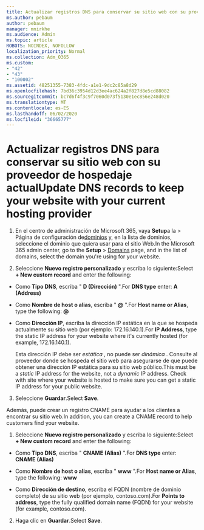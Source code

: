 ```yaml
---
title: Actualizar registros DNS para conservar su sitio web con su proveedor de hospedaje actual
ms.author: pebaum
author: pebaum
manager: mnirkhe
ms.audience: Admin
ms.topic: article
ROBOTS: NOINDEX, NOFOLLOW
localization_priority: Normal
ms.collection: Adm_O365
ms.custom:
- "42"
- "43"
- "100002"
ms.assetid: 48251355-7383-4fdc-a1e1-9dc2c85a8d29
ms.openlocfilehash: 7bd36c3954d12d3ee4ac624a2f827d8e5cd88082
ms.sourcegitcommit: bc7d6f4f3c9f7060d073f5130e1ec856e248d020
ms.translationtype: MT
ms.contentlocale: es-ES
ms.lasthandoff: 06/02/2020
ms.locfileid: "36665777"
---
```

# <a name="update-dns-records-to-keep-your-website-with-your-current-hosting-provider"></a><span data-ttu-id="44888-102">Actualizar registros DNS para conservar su sitio web con su proveedor de hospedaje actual</span><span class="sxs-lookup"><span data-stu-id="44888-102">Update DNS records to keep your website with your current hosting provider</span></span>

1. <span data-ttu-id="44888-103">En el centro de administración de Microsoft 365, vaya **Setup**a la  >  Página de configuración de[dominios](https://portal.office.com/adminportal/home#/Domains) y, en la lista de dominios, seleccione el dominio que quiera usar para el sitio Web.</span><span class="sxs-lookup"><span data-stu-id="44888-103">In the Microsoft 365 admin center, go to the **Setup** > [Domains](https://portal.office.com/adminportal/home#/Domains) page, and in the list of domains, select the domain you're using for your website.</span></span>

2. <span data-ttu-id="44888-104">Seleccione **Nuevo registro personalizado** y escriba lo siguiente:</span><span class="sxs-lookup"><span data-stu-id="44888-104">Select **+ New custom record** and enter the following:</span></span>

  - <span data-ttu-id="44888-105">Como **Tipo DNS**, escriba " **D (Dirección)** ".</span><span class="sxs-lookup"><span data-stu-id="44888-105">For **DNS type** enter: **A (Address)**</span></span>

  - <span data-ttu-id="44888-106">Como **Nombre de host o alias**, escriba " **@** ".</span><span class="sxs-lookup"><span data-stu-id="44888-106">For **Host name or Alias**, type the following: **@**</span></span>

  - <span data-ttu-id="44888-107">Como **Dirección IP**, escriba la dirección IP estática en la que se hospeda actualmente su sitio web (por ejemplo: 172.16.140.1).</span><span class="sxs-lookup"><span data-stu-id="44888-107">For **IP Address**, type the static IP address for your website where it's currently hosted (for example, 172.16.140.1).</span></span>

    <span data-ttu-id="44888-p101">Esta dirección IP debe ser  *estática*  , no puede ser  *dinámica*  . Consulte al proveedor donde se hospeda el sitio web para asegurarse de que puede obtener una dirección IP estática para su sitio web público.</span><span class="sxs-lookup"><span data-stu-id="44888-p101">This must be a  *static*  IP address for the website, not a  *dynamic*  IP address. Check with site where your website is hosted to make sure you can get a static IP address for your public website.</span></span>

3. <span data-ttu-id="44888-110">Seleccione **Guardar**.</span><span class="sxs-lookup"><span data-stu-id="44888-110">Select **Save**.</span></span>

<span data-ttu-id="44888-111">Además, puede crear un registro CNAME para ayudar a los clientes a encontrar su sitio web.</span><span class="sxs-lookup"><span data-stu-id="44888-111">In addition, you can create a CNAME record to help customers find your website.</span></span>
  
1. <span data-ttu-id="44888-112">Seleccione **Nuevo registro personalizado** y escriba lo siguiente:</span><span class="sxs-lookup"><span data-stu-id="44888-112">Select **+ New custom record** and enter the following:</span></span>

  - <span data-ttu-id="44888-113">Como **Tipo DNS**, escriba " **CNAME (Alias)** ".</span><span class="sxs-lookup"><span data-stu-id="44888-113">For **DNS type** enter: **CNAME (Alias)**</span></span>

  - <span data-ttu-id="44888-114">Como **Nombre de host o alias**, escriba " **www** ".</span><span class="sxs-lookup"><span data-stu-id="44888-114">For **Host name or Alias**, type the following: **www**</span></span>

  - <span data-ttu-id="44888-115">Como **Dirección de destino**, escriba el FQDN (nombre de dominio completo) de su sitio web (por ejemplo, contoso.com).</span><span class="sxs-lookup"><span data-stu-id="44888-115">For **Points to address**, type the fully qualified domain name (FQDN) for your website (for example, contoso.com).</span></span>

2. <span data-ttu-id="44888-116">Haga clic en **Guardar**.</span><span class="sxs-lookup"><span data-stu-id="44888-116">Select **Save**.</span></span>
